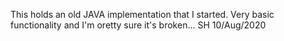 This holds an old JAVA implementation that I started. Very basic functionality and I'm oretty sure it's broken... SH 10/Aug/2020
